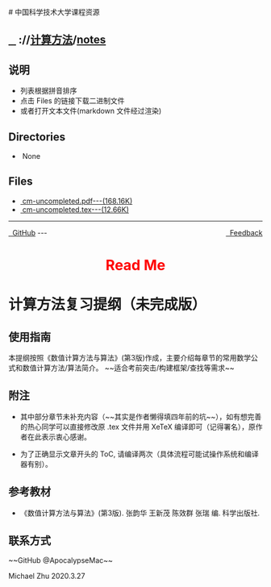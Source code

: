 
<head>
    <meta http-equiv="content-type" content="text/html; charset=utf-8">
    <link rel="stylesheet" href="https://use.fontawesome.com/releases/v5.8.1/css/all.css" integrity="sha384-50oBUHEmvpQ+1lW4y57PTFmhCaXp0ML5d60M1M7uH2+nqUivzIebhndOJK28anvf" crossorigin="anonymous">
    <title> 中国科学技术大学课程资源</title>
</head>
# 中国科学技术大学课程资源

<div>
  <h2>
    <a href="../index.html">&nbsp;&nbsp;<i class="fas fa-backward"></i>&nbsp;</a>
    :/<a href="../../index.html"><i class="fas fa-home"></i></a>/<a href="../index.html">计算方法</a>/<a href="index.html">notes</a>
  </h2>
</div>

## 说明
- 列表根据拼音排序
- 点击 Files 的链接下载二进制文件
- 或者打开文本文件(markdown 文件经过渲染)

<h2> Directories &nbsp; <a href="http://downgit.zhoudaxiaa.com/#/home?url=https://github.com/USTC-Resource/USTC-Course/tree/master/计算方法/notes" style="color:red;text-decoration:underline;" target="_black"><i class="fas fa-download"></i></a></h2>

<ul><li><i class="fas fa-meh"></i>&nbsp;None</li></ul>

## Files
<ul><li><a href="https://raw.githubusercontent.com/USTC-Resource/USTC-Course/master/计算方法/notes/cm-uncompleted.pdf"><i class="fas fa-file-pdf"></i>&nbsp;cm-uncompleted.pdf---(168.16K)</a></li>
<li><a href="https://raw.githubusercontent.com/USTC-Resource/USTC-Course/master/计算方法/notes/cm-uncompleted.tex"><i class="fas fa-file"></i>&nbsp;cm-uncompleted.tex---(12.66K)</a></li></ul>

---
<div style="text-decration:underline;display:inline">
  <a href="https://github.com/USTC-Resource/USTC-Course.git" target="_blank" rel="external"><i class="fab fa-github"></i>&nbsp; GitHub</a>
  <a href="mailto:&#122;huheqin1@gmail.com?subject=反馈与建议" style="float:right" target="_blank" rel="external"><i class="fas fa-envelope"></i>&nbsp; Feedback</a>
</div>
---

<h1 style="color:red;text-align:center;">Read Me</h1>
<h1 id="_1">计算方法复习提纲（未完成版）</h1>
<h2 id="_2">使用指南</h2>
<p>本提纲按照《数值计算方法与算法》(第3版)作成，主要介绍每章节的常用数学公式和数值计算方法/算法简介。 ~~适合考前突击/构建框架/查找等需求~~</p>
<h2 id="_3">附注</h2>
<ul>
<li>
<p>其中部分章节未补充内容（~~其实是作者懒得填四年前的坑~~），如有想完善的热心同学可以直接修改原 .tex 文件并用 XeTeX 编译即可（记得署名），原作者在此表示衷心感谢。</p>
</li>
<li>
<p>为了正确显示文章开头的 ToC, 请编译两次（具体流程可能试操作系统和编译器有别）。 </p>
</li>
</ul>
<h2 id="_4">参考教材</h2>
<ul>
<li>《数值计算方法与算法》(第3版). 张韵华 王新茂 陈效群 张瑞 编. 科学出版社.</li>
</ul>
<h2 id="_5">联系方式</h2>
<p>~~GitHub @ApocalypseMac~~</p>
<p>Michael Zhu
2020.3.27</p>
